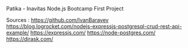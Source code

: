
Patika - Inavitas Node.js Bootcamp First Project

Sources : 
        https://github.com/IvanBarayev
        https://blog.logrocket.com/nodejs-expressjs-postgresql-crud-rest-api-example/
        https://expressjs.com/
        https://node-postgres.com/
        https://dirask.com/
